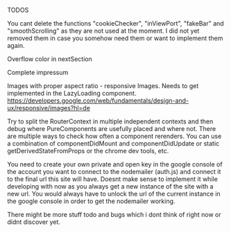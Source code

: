 TODOS

You cant delete the functions
"cookieChecker", "inViewPort", "fakeBar" and "smoothScrolling" as they are not used at the moment. I did not yet removed them in case you somehow need them or want to implement them again.

Overflow color in nextSection

Complete impressum

Images with proper aspect ratio - responsive Images. Needs to get implemented in the LazyLoading component.
https://developers.google.com/web/fundamentals/design-and-ux/responsive/images?hl=de

Try to split the RouterContext in multiple independent contexts and then debug where PureComponents are usefully placed and where not.
There are multiple ways to check how often a component rerenders. You can use a combination of componentDidMount and componentDidUpdate or static getDerivedStateFromProps or the chrome dev tools, etc.

You need to create your own private and open key in the google console of the account you want to connect to the nodemailer (auth.js) and connect it to the final url this site will have. Doesnt make sense to implement it while developing with now as you always get a new instance of the site with a new url. You would always have to unlock the url of the current instance in the google console in order to get the nodemailer working.

There might be more stuff todo and bugs which i dont think of right now or didnt discover yet.
